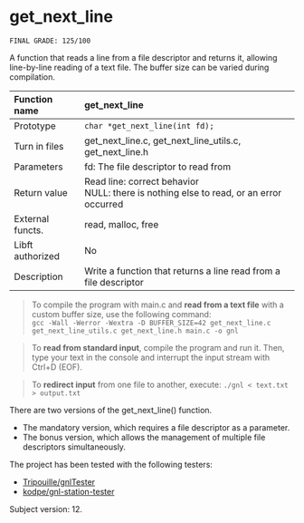 # get_next_line

```
FINAL GRADE: 125/100
```

 A function that reads a line from a file descriptor and returns it, allowing line-by-line reading of a text file.
 The buffer size can be varied during compilation.
 
| Function name    | get_next_line                       |
|:-----------------|:------------------------------------|
| Prototype        | `char *get_next_line(int fd);`      |
| Turn in files    | get_next_line.c, get_next_line_utils.c, get_next_line.h |
| Parameters       | fd: The file descriptor to read from |
| Return value     | Read line: correct behavior<br>NULL: there is nothing else to read, or an error occurred |
| External functs. | read, malloc, free                  |
| Libft authorized | No                                  |
| Description      | Write a function that returns a line read from a file descriptor |

> To compile the program with main.c and **read from a text file** with a custom buffer size, use the following command:<br>
> `gcc -Wall -Werror -Wextra -D BUFFER_SIZE=42 get_next_line.c get_next_line_utils.c get_next_line.h main.c -o gnl`

> To **read from standard input**, compile the program and run it. Then, type your text in the console and interrupt the input stream with Ctrl+D (EOF).

> To **redirect input** from one file to another, execute: 
> `./gnl < text.txt > output.txt`

There are two versions of the get_next_line() function.
* The mandatory version, which requires a file descriptor as a parameter.
* The bonus version, which allows the management of multiple file descriptors simultaneously.

The project has been tested with the following testers:
- [Tripouille/gnlTester](https://github.com/Tripouille/gnlTester)
- [kodpe/gnl-station-tester](https://github.com/kodpe/gnl-station-tester)

Subject version: 12.
